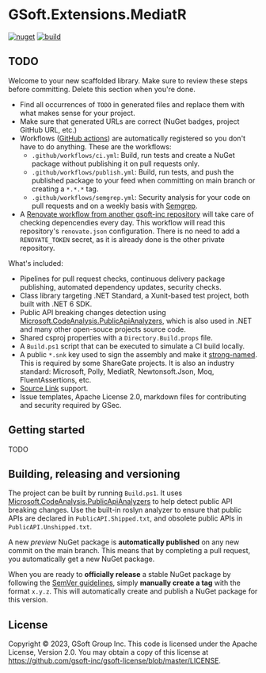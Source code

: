 # GSoft.Extensions.MediatR

[![nuget](https://img.shields.io/nuget/v/GSoft.Extensions.MediatR.svg?logo=nuget)](https://www.nuget.org/packages/GSoft.Extensions.MediatR/)
[![build](https://img.shields.io/github/actions/workflow/status/gsoft-inc/gsoft-extensions-mediatr/publish.yml?logo=github&branch=main)](https://github.com/gsoft-inc/gsoft-extensions-mediatr/actions/workflows/publish.yml)

## TODO

Welcome to your new scaffolded library. Make sure to review these steps before committing. Delete this section when you're done.

* Find all occurrences of `TODO` in generated files and replace them with what makes sense for your project.
* Make sure that generated URLs are correct (NuGet badges, project GitHub URL, etc.)
* Workflows ([GitHub actions](https://docs.github.com/en/actions)) are automatically registered so you don't have to do anything. These are the workflows:
  * `.github/workflows/ci.yml`: Build, run tests and create a NuGet package without publishing it on pull requests only.
  * `.github/workflows/publish.yml`: Build, run tests, and push the published package to your feed when committing on main branch or creating a `*.*.*` tag.
  * `.github/workflows/semgrep.yml`: Security analysis for your code on pull requests and on a weekly basis with [Semgrep](https://semgrep.dev/docs/cli-reference/).
* A [Renovate workflow from another gsoft-inc repository](https://github.com/gsoft-inc/gsoft-renovate-workflow) will take care of checking depencendies every day. This workflow will read this repository's `renovate.json` configuration. There is no need to add a `RENOVATE_TOKEN` secret, as it is already done is the other private repository.

What's included:

* Pipelines for pull request checks, continuous delivery package publishing, automated dependency updates, security checks.
* Class library targeting .NET Standard, a Xunit-based test project, both built with .NET 6 SDK.
* Public API breaking changes detection using [Microsoft.CodeAnalysis.PublicApiAnalyzers](https://github.com/dotnet/roslyn-analyzers/blob/main/src/PublicApiAnalyzers/PublicApiAnalyzers.Help.md), which is also used in .NET and many other open-souce projects source code.
* Shared csproj properties with a `Directory.Build.props` file.
* A `Build.ps1` script that can be executed to simulate a CI build locally.
* A public `*.snk` key used to sign the assembly and make it [strong-named](https://learn.microsoft.com/en-us/dotnet/standard/assembly/strong-named). This is required by some ShareGate projects. It is also an industry standard: Microsoft, Polly, MediatR, Newtonsoft.Json, Moq, FluentAssertions, etc.
* [Source Link](https://github.com/dotnet/sourcelink) support.
* Issue templates, Apache License 2.0, markdown files for contributing and security required by GSec.


## Getting started

TODO


## Building, releasing and versioning

The project can be built by running `Build.ps1`. It uses [Microsoft.CodeAnalysis.PublicApiAnalyzers](https://github.com/dotnet/roslyn-analyzers/blob/main/src/PublicApiAnalyzers/PublicApiAnalyzers.Help.md) to help detect public API breaking changes. Use the built-in roslyn analyzer to ensure that public APIs are declared in `PublicAPI.Shipped.txt`, and obsolete public APIs in `PublicAPI.Unshipped.txt`.

A new *preview* NuGet package is **automatically published** on any new commit on the main branch. This means that by completing a pull request, you automatically get a new NuGet package.

When you are ready to **officially release** a stable NuGet package by following the [SemVer guidelines](https://semver.org/), simply **manually create a tag** with the format `x.y.z`. This will automatically create and publish a NuGet package for this version.


## License

Copyright © 2023, GSoft Group Inc. This code is licensed under the Apache License, Version 2.0. You may obtain a copy of this license at https://github.com/gsoft-inc/gsoft-license/blob/master/LICENSE.
